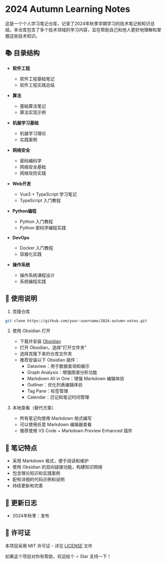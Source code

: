 # 2024 Autumn Learning Notes

这是一个个人学习笔记仓库，记录了2024年秋季学期学习的技术笔记和知识总结。本仓库包含了多个技术领域的学习内容，旨在帮助自己和他人更好地理解和掌握这些技术知识。

## 📚 目录结构

- **软件工程**
  - 软件工程基础笔记
  - 软件工程实践总结

- **算法**
  - 基础算法笔记
  - 算法实现示例

- **机器学习基础**
  - 机器学习理论
  - 实践案例

- **网络安全**
  - 密码编码学
  - 网络安全基础
  - 网络攻防实践

- **Web开发**
  - Vue3 + TypeScript 学习笔记
  - TypeScript 入门教程

- **Python编程**
  - Python 入门教程
  - Python 密码学编程实践

- **DevOps**
  - Docker 入门教程
  - 容器化实践

- **操作系统**
  - 操作系统课程设计
  - 系统编程实践

## 🚀 使用说明

1. 克隆仓库
```bash
git clone https://github.com/your-username/2024-autumn-notes.git
```

2. 使用 Obsidian 打开
   - 下载并安装 [Obsidian](https://obsidian.md/)
   - 打开 Obsidian，选择"打开文件夹"
   - 选择克隆下来的仓库文件夹
   - 推荐安装以下 Obsidian 插件：
     - Dataview：用于数据查询和展示
     - Graph Analysis：增强图谱分析功能
     - Markdown All in One：增强 Markdown 编辑体验
     - Outliner：优化列表编辑体验
     - Tag Pane：标签管理
     - Calendar：日记和笔记时间管理

3. 本地查看（替代方案）
   - 所有笔记均使用 Markdown 格式编写
   - 可以使用任意 Markdown 编辑器查看
   - 推荐使用 VS Code + Markdown Preview Enhanced 插件

## 📝 笔记特点

- 采用 Markdown 格式，便于阅读和维护
- 使用 Obsidian 的双向链接功能，构建知识网络
- 包含理论知识和实践案例
- 配有详细的代码示例和说明
- 持续更新和完善

## 🔄 更新日志

- 2024年秋季：发布

## 📄 许可证

本项目采用 MIT 许可证 - 详见 [LICENSE](LICENSE) 文件

如果这个项目对你有帮助，欢迎给个 ⭐️ Star 支持一下！ 